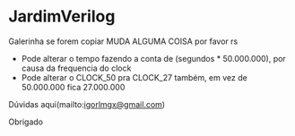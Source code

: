 # JardimVerilog

Galerinha se forem copiar MUDA ALGUMA COISA por favor rs

* Pode alterar o tempo fazendo a conta de (segundos * 50.000.000), por causa da frequencia do clock
* Pode alterar o CLOCK_50 pra CLOCK_27 também, em vez de 50.000.000 fica 27.000.000

Dúvidas aqui(mailto:igorlmgx@gmail.com)

Obrigado
